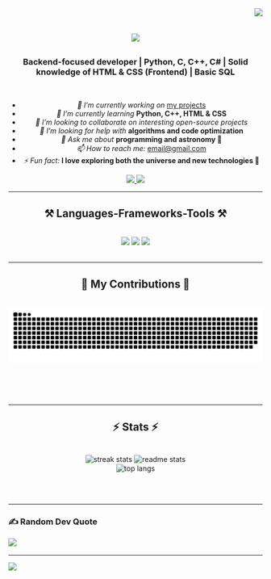 <img align="right" src="https://visitor-badge.laobi.icu/badge?page_id=salesp07.salesp07" />

<h1 align="center">
    <img src="https://readme-typing-svg.herokuapp.com/?font=Righteous&size=35&center=true&vCenter=true&width=500&height=70&duration=4000&lines=Hi+There!+👋;+I'm+Mirsadiq!;" />
</h1>

<h3 align="center">Backend-focused developer | Python, C, C++, C# | Solid knowledge of HTML & CSS (Frontend) | Basic SQL</h3>

<br/>

<div align="center">
 
- *🔭 I’m currently working on* [my projects](https://github.com/Miri-5)  
- *🌱 I’m currently learning* **Python, C++, HTML & CSS**
- *👯 I’m looking to collaborate on interesting open-source projects*  
- *🤔 I’m looking for help with* **algorithms and code optimization**
- *💬 Ask me about* **programming and astronomy 🚀**  
- *📫 How to reach me:* [email@gmail.com](mirimirsadiq7@gmail.com)
- *⚡ Fun fact:* **I love exploring both the universe and new technologies 🌌** 

 </div>
 
<div align="center"> 
  <a href="mailto:mirimirsadiq7@gmail.com">
    <img src="https://img.shields.io/badge/Gmail-333333?style=for-the-badge&logo=gmail&logoColor=red" />
  </a> 
   <a href="https://linkedin.com/" target="_blank">
    <img src="https://img.shields.io/badge/LinkedIn-0077B5?style=for-the-badge&logo=linkedin&logoColor=white" target="_blank" />
   </a><!-- sqlite, safari, google-chrome are other good icon options -->
</div>

 <hr/>
 
<h2 align="center">⚒️ Languages-Frameworks-Tools ⚒️</h2>
<br/>
<div align="center">
    <img src="https://skillicons.dev/icons?i=html,css,vscode,github,figma,git" />
    <img src="https://skillicons.dev/icons?i=nodejs,python,c,cpp,cs,discord,bots,flask,unity,blender,powershell" />
    <img src="[https://skillicons.dev/icons?i=html,css,vscode,github,figma,git](https://www.google.com/url?sa=i&url=https%3A%2F%2Fstock.adobe.com%2Fsearch%3Fk%3D%2522object-oriented%2Bprogramming%2522&psig=AOvVaw33zWjjPYs0Lr44v9ZAHX3L&ust=1758400302472000&source=images&cd=vfe&opi=89978449&ved=0CBEQjRxqFwoTCNDfuNvV5Y8DFQAAAAAdAAAAABAL)" /><br>
</div>

<br/>
<hr/>

<div align="center">
  <h2>🐍 My Contributions 🐍</h2>
  <br>
  <img alt="snake eating my contributions" src="https://raw.githubusercontent.com/salesp07/salesp07/output/github-contribution-grid-snake.svg" />
  
  <br/><br/><br/>
</div>

<hr/>

<h2 align="center">⚡ Stats ⚡</h2>
<br>
<div align=center>
<img width=390 src="https://github-readme-streak-stats-salesp07.vercel.app/?user=Miri-5&count_private=true&theme=react&border_radius=10" alt="streak stats"/>
<img width="390" src="https://github-readme-stats.vercel.app/api?username=Miri-5&count_private=true&show_icons=true&theme=react&rank_icon=github&border_radius=10" alt="readme stats" />
<br/>
<img width="325" align="center" src="https://github-readme-stats.vercel.app/api/top-langs/?username=Miri-5&layout=compact&theme=radical" alt="top langs" />
</div>

<br/><br/>

<hr/>

### ✍️ Random Dev Quote
![](https://quotes-github-readme.vercel.app/api?type=horizontal&theme=radical)

---
[![](https://visitcount.itsvg.in/api?id=Miri-5&icon=0&color=0)](https://visitcount.itsvg.in)

<!-- Proudly created with GPRM ( https://gprm.itsvg.in ) -->
